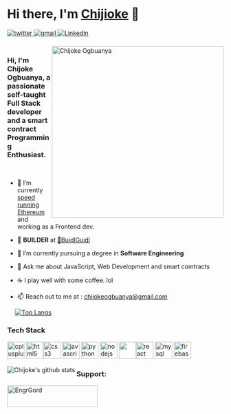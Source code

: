 # Hi there, I'm [Chijioke](https://github.com/EngrGord) 👋
<a href="https://twitter.com/chijoke_" target="_blank">
<img src=https://img.shields.io/badge/twitter-%2300acee.svg?&style=for-the-badge&logo=twitter&logoColor=white alt=twitter style="margin-bottom: 5px;" />
</a> 
<a href="mailto:chijokeogbuanya@gmail.com?hl=en" target="_blank">
<img src=https://img.shields.io/badge/gmail-%23DC493C.svg?&style=for-the-badge&logo=gmail&logoColor=white alt=gmail style="margin-bottom: 5px;" />
</a>
<a href="https://www.linkedin.com/in/chijoke-ogbuanya/" target="_blank">
<img src=https://img.shields.io/badge/linkedin-%231E77B5.svg?&style=for-the-badge&logo=linkedin&logoColor=white alt=Linkedin style="margin-bottom: 5px;" />
</a>

<br />
<br />
<img alt="Chijoke Ogbuanya" align="right" src="https://raw.github.com/EngrGord/EngrGord/master/pngwing.com.png" width="400px"/>

<h3>Hi, I'm Chijoke Ogbuanya, a passionate self-taught <strong>Full Stack developer</strong> and a <strong>smart contract Programming Enthusiast</strong>.</h3>

<br/>


- 🔭 I’m currently [speed running Ethereum](https://speedrunethereum.com/) and working as a Frontend dev.<br/>

- 🤖 <strong>BUILDER</strong> at [🏰️BuidlGuidl](https://bazaar.buidlguidl.com/builders/0x1E8c64Fd8F94da1d0E23853118B7F73a7B467209)

- 🌱 I’m currently pursuing a degree in <strong>Software Engineering</strong>

- 🤔 Ask me about JavaScript, Web Development and smart comtracts

- ☕ I play well with some coffee. lol

- :mailbox: Reach out to me at : chijokeogbuanya@gmail.com<br/>

<a href='https://github.com/pricing'></a> 
[![Top Langs](https://github-readme-stats.vercel.app/api/top-langs/?username=EngrGord&layout=compact&theme=github_dark&count_private=true)](https://github.com/EngrGord/github-readme-stats)

<h3>Tech Stack</h3>
<p align="left">
 <img src="https://img.icons8.com/color/48/000000/c-plus-plus-logo.png"  alt="cplusplus" width="40" height="40"/>  <img src="https://img.icons8.com/color/48/000000/html-5.png" alt="html5" width="40" height="40"/><img src="https://img.icons8.com/color/48/000000/css3.png" alt="css3" width="40" height="40"/> <img src="https://img.icons8.com/color/48/000000/javascript.png" alt="javascript" width="40" height="40"/> <img src="https://img.icons8.com/ultraviolet/40/000000/react.png" alt="python" width="40" height="40"/> 
 <img src="https://img.icons8.com/color/48/000000/nodejs.png" width="40" height="40" alt="nodejs" /> <img src="https://img.icons8.com/color/48/000000/mongodb.png" width="40" height="40" /><img src="https://img.icons8.com/color/40/000000/python.png" alt="react" width="40" height="40"/> <img src="https://img.icons8.com/ios/50/000000/mysql-logo.png" alt="mysql" width="40" height="40"/> 
 <img src="https://img.icons8.com/color/48/000000/firebase.png" alt="firebase" width="40" height="40"/>

 </p>
<p align = 'center'> 
<a href="https://github.com/EngrGord/EngrGord">
  <img align="left" src="https://github-readme-stats.anuraghazra1.vercel.app/api?username=EngrGord&count_private=true&theme=" alt="Chijoke's github stats" />
</a>
  <h3 align="left">Support:</h3>
<p><a href="https://www.buymeacoffee.com/chijioke"> <img align="center" src="https://cdn.buymeacoffee.com/buttons/v2/default-yellow.png" height="50" width="210" alt="EngrGord"</p>
